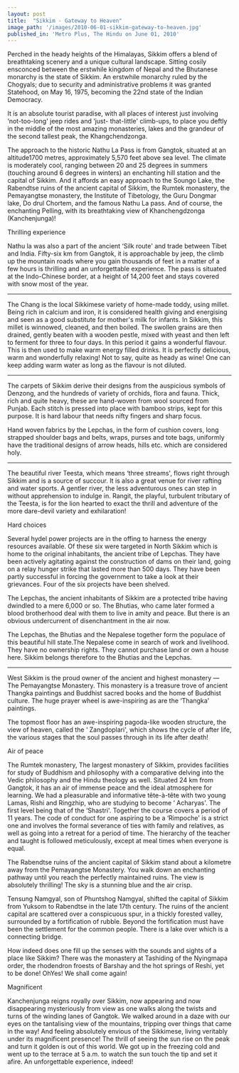 ```yaml
---
layout: post
title:  "Sikkim - Gateway to Heaven"
image_path: '/images/2010-06-01-sikkim-gateway-to-heaven.jpg'
published_in: 'Metro Plus, The Hindu on June 01, 2010'
---
```


Perched in the heady heights of the Himalayas, Sikkim offers a blend of breathtaking scenery and a unique cultural landscape. Sitting cosily ensconced between the erstwhile kingdom of Nepal and the Bhutanese monarchy is the state of Sikkim. An erstwhile monarchy ruled by the Chogyals; due to security and administrative problems it was granted Statehood, on May 16, 1975, becoming the 22nd state of the Indian Democracy. <!--more-->

It is an absolute tourist paradise, with all places of interest just involving ‘not-too-long' jeep rides and ‘just- that-little' climb-ups, to place you deftly in the middle of the most amazing monasteries, lakes and the grandeur of the second tallest peak, the Khangchendzonga.

The approach to the historic Nathu La Pass is from Gangtok, situated at an altitude1700 metres, approximately 5,570 feet above sea level. The climate is moderately cool, ranging between 20 and 25 degrees in summers (touching around 6 degrees in winters) an enchanting hill station and the capital of Sikkim. And it affords an easy approach to the Soungo Lake, the Rabendtse ruins of the ancient capital of Sikkim, the Rumtek monastery, the Pemayangtse monastery, the Institute of Tibetology, the Guru Dongmar lake, Do drul Chortem, and the famous Nathu La pass. And of course, the enchanting Pelling, with its breathtaking view of Khanchengdzonga (Kanchenjunga)!

Thrilling experience

Nathu la was also a part of the ancient ‘Silk route' and trade between Tibet and India. Fifty-six km from Gangtok, it is approachable by jeep, the climb up the mountain roads where you gain thousands of feet in a matter of a few hours is thrilling and an unforgettable experience. The pass is situated at the Indo-Chinese border, at a height of 14,200 feet and stays covered with snow most of the year.

***

The Chang is the local Sikkimese variety of home-made toddy, using millet. Being rich in calcium and iron, it is considered health giving and energising and seen as a good substitute for mother's milk for infants. In Sikkim, this millet is winnowed, cleaned, and then boiled. The swollen grains are then drained, gently beaten with a wooden pestle, mixed with yeast and then left to ferment for three to four days. In this period it gains a wonderful flavour. This is then used to make warm energy filled drinks. It is perfectly delicious, warm and wonderfully relaxing! Not to say, quite as heady as wine! One can keep adding warm water as long as the flavour is not diluted.

***

The carpets of Sikkim derive their designs from the auspicious symbols of Denzong, and the hundreds of variety of orchids, flora and fauna. Thick, rich and quite heavy, these are hand-woven from wool sourced from Punjab. Each stitch is pressed into place with bamboo strips, kept for this purpose. It is hard labour that needs nifty fingers and sharp focus.

Hand woven fabrics by the Lepchas, in the form of cushion covers, long strapped shoulder bags and belts, wraps, purses and tote bags, uniformly have the traditional designs of arrow heads, hills etc. which are considered holy.

***

The beautiful river Teesta, which means ‘three streams', flows right through Sikkim and is a source of succour. It is also a great venue for river rafting and water sports. A gentler river, the less adventurous ones can step in without apprehension to indulge in. Rangit, the playful, turbulent tributary of the Teesta, is for the lion hearted to exact the thrill and adventure of the more dare-devil variety and exhilaration!

Hard choices

Several hydel power projects are in the offing to harness the energy resources available. Of these six were targeted in North Sikkim which is home to the original inhabitants, the ancient tribe of Lepchas. They have been actively agitating against the construction of dams on their land, going on a relay hunger strike that lasted more than 500 days. They have been partly successful in forcing the government to take a look at their grievances. Four of the six projects have been shelved.

The Lepchas, the ancient inhabitants of Sikkim are a protected tribe having dwindled to a mere 6,000 or so. The Bhutias, who came later formed a blood brotherhood deal with them to live in amity and peace. But there is an obvious undercurrent of disenchantment in the air now.

The Lepchas, the Bhutias and the Nepalese together form the populace of this beautiful hill state.The Nepalese come in search of work and livelihood. They have no ownership rights. They cannot purchase land or own a house here. Sikkim belongs therefore to the Bhutias and the Lepchas.

***

West Sikkim is the proud owner of the ancient and highest monastery — The Pemayangtse Monastery. This monastery is a treasure trove of ancient Thangka paintings and Buddhist sacred books and the home of Buddhist culture. The huge prayer wheel is awe-inspiring as are the ‘Thangka' paintings.

The topmost floor has an awe-inspiring pagoda-like wooden structure, the view of heaven, called the ‘ Zangdoplari', which shows the cycle of after life, the various stages that the soul passes through in its life after death!

Air of peace

The Rumtek monastery, The largest monastery of Sikkim, provides facilities for study of Buddhism and philosophy with a comparative delving into the Vedic philosophy and the Hindu theology as well. Situated 24 km from Gangtok, it has an air of immense peace and the ideal atmosphere for learning. We had a pleasurable and informative tête-à-tête with two young Lamas, Rishi and Ringzhip, who are studying to become ‘ Acharyas'. The first level being that of the ‘Shastri'. Together the course covers a period of 11 years. The code of conduct for one aspiring to be a ‘Rimpoche' is a strict one and involves the formal severance of ties with family and relatives, as well as going into a retreat for a period of time. The hierarchy of the teacher and taught is followed meticulously, except at meal times when everyone is equal.

The Rabendtse ruins of the ancient capital of Sikkim stand about a kilometre away from the Pemayangtse Monastery. You walk down an enchanting pathway until you reach the perfectly maintained ruins. The view is absolutely thrilling! The sky is a stunning blue and the air crisp.

Tensung Namgyal, son of Phuntshog Namgyal, shifted the capital of Sikkim from Yuksom to Rabendtse in the late 17th century. The ruins of the ancient capital are scattered over a conspicuous spur, in a thickly forested valley, surrounded by a fortification of rubble. Beyond the fortification must have been the settlement for the common people. There is a lake over which is a connecting bridge.

How indeed does one fill up the senses with the sounds and sights of a place like Sikkim? There was the monastery at Tashiding of the Nyingmapa order, the rhodendron froests of Barshay and the hot springs of Reshi, yet to be done! OhYes! We shall come again!

Magnificent

Kanchenjunga reigns royally over Sikkim, now appearing and now disappearing mysteriously from view as one walks along the twists and turns of the winding lanes of Gangtok. We walked around in a daze with our eyes on the tantalising view of the mountains, tripping over things that came in the way! And feeling absolutely envious of the Sikkimese, living veritably under its magnificent presence! The thrill of seeing the sun rise on the peak and turn it golden is out of this world. We got up in the freezing cold and went up to the terrace at 5 a.m. to watch the sun touch the tip and set it afire. An unforgettable experience, indeed!
